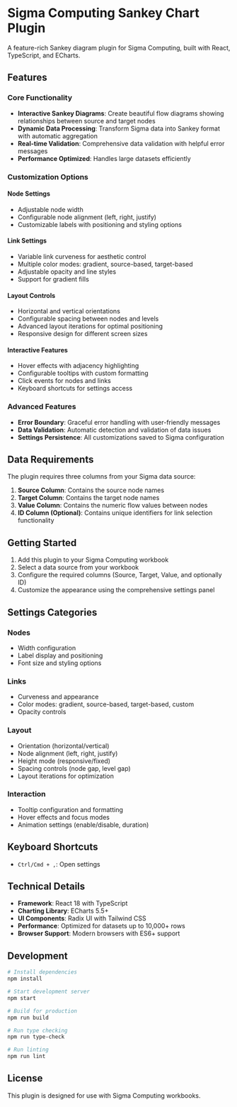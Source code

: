 # Sigma Computing Sankey Chart Plugin

A feature-rich Sankey diagram plugin for Sigma Computing, built with React, TypeScript, and ECharts.

## Features

### Core Functionality
- **Interactive Sankey Diagrams**: Create beautiful flow diagrams showing relationships between source and target nodes
- **Dynamic Data Processing**: Transform Sigma data into Sankey format with automatic aggregation
- **Real-time Validation**: Comprehensive data validation with helpful error messages
- **Performance Optimized**: Handles large datasets efficiently

### Customization Options

#### Node Settings
- Adjustable node width
- Configurable node alignment (left, right, justify)
- Customizable labels with positioning and styling options

#### Link Settings
- Variable link curveness for aesthetic control
- Multiple color modes: gradient, source-based, target-based
- Adjustable opacity and line styles
- Support for gradient fills

#### Layout Controls
- Horizontal and vertical orientations
- Configurable spacing between nodes and levels
- Advanced layout iterations for optimal positioning
- Responsive design for different screen sizes

#### Interactive Features
- Hover effects with adjacency highlighting
- Configurable tooltips with custom formatting
- Click events for nodes and links
- Keyboard shortcuts for settings access

### Advanced Features
- **Error Boundary**: Graceful error handling with user-friendly messages
- **Data Validation**: Automatic detection and validation of data issues
- **Settings Persistence**: All customizations saved to Sigma configuration

## Data Requirements

The plugin requires three columns from your Sigma data source:

1. **Source Column**: Contains the source node names
2. **Target Column**: Contains the target node names  
3. **Value Column**: Contains the numeric flow values between nodes
4. **ID Column (Optional)**: Contains unique identifiers for link selection functionality

## Getting Started

1. Add this plugin to your Sigma Computing workbook
2. Select a data source from your workbook
3. Configure the required columns (Source, Target, Value, and optionally ID)
4. Customize the appearance using the comprehensive settings panel

## Settings Categories

### Nodes
- Width configuration
- Label display and positioning
- Font size and styling options

### Links
- Curveness and appearance
- Color modes: gradient, source-based, target-based, custom
- Opacity controls

### Layout
- Orientation (horizontal/vertical)
- Node alignment (left, right, justify)
- Height mode (responsive/fixed)
- Spacing controls (node gap, level gap)
- Layout iterations for optimization

### Interaction
- Tooltip configuration and formatting
- Hover effects and focus modes
- Animation settings (enable/disable, duration)

## Keyboard Shortcuts

- `Ctrl/Cmd + ,`: Open settings

## Technical Details

- **Framework**: React 18 with TypeScript
- **Charting Library**: ECharts 5.5+
- **UI Components**: Radix UI with Tailwind CSS
- **Performance**: Optimized for datasets up to 10,000+ rows
- **Browser Support**: Modern browsers with ES6+ support

## Development

```bash
# Install dependencies
npm install

# Start development server
npm start

# Build for production
npm run build

# Run type checking
npm run type-check

# Run linting
npm run lint
```

## License

This plugin is designed for use with Sigma Computing workbooks.